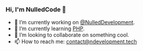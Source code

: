 ### Hi, I'm NulledCode 👋
 
* 🔭 I’m currently working on [@NulledDevelopment](https://github.com/NulledDevelopment).  
* 🌱 I’m currently learning [PHP](https://https://www.php.net/).  
* 👯 I’m looking to collaborate on something cool.  
* 📫 How to reach me: contact@ndevelopment.tech  
